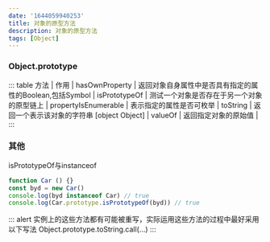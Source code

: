 ```yaml
---
date: '1644059940253'
title: 对象的原型方法
description: 对象的原型方法
tags: [Object]
---
```


### Object.prototype
::: table
方法                 | 作用                                                     |
hasOwnProperty       | 返回对象自身属性中是否具有指定的属性的Boolean,包括Symbol |
isPrototypeOf        | 测试一个对象是否存在于另一个对象的原型链上               |
propertyIsEnumerable | 表示指定的属性是否可枚举                                 |
toString             | 返回一个表示该对象的字符串 [object Object]               |
valueOf              | 返回指定对象的原始值                                     |
:::

### 其他
isPrototypeOf与instanceof
```javascript
function Car () {}
const byd = new Car()
console.log(byd instanceof Car) // true
console.log(Car.prototype.isPrototypeOf(byd)) // true
```

::: alert
实例上的这些方法都有可能被重写，实际运用这些方法的过程中最好采用以下写法
Object.prototype.toString.call(...)
:::
